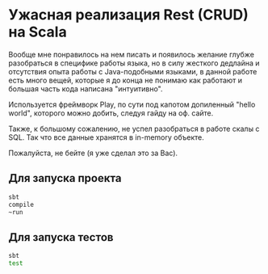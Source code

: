 # Ужасная реализация Rest (CRUD) на Scala

Вообще мне понравилось на нем писать и появилось желание глубже разобраться в специфике работы языка, но в силу жесткого дедлайна и отсутствия опыта работы с Java-подобными языками, в данной работе есть много вещей, которые я до конца не понимаю как работают и большая часть кода написана "интуитивно".

Используется фреймворк Play, по сути под капотом допиленный "hello world", которого можно добить, следуя гайду на оф. сайте.

Также, к большому сожалению, не успел разобраться в работе скалы с SQL. Так что все данные хранятся в in-memory объекте.

Пожалуйста, не бейте (я уже сделал это за Вас).

## Для запуска проекта

```bash
sbt
compile
~run
```

## Для запуска тестов

```bash
sbt
test
```
